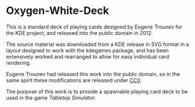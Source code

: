 # Oxygen-White-Deck

This is a standard deck of playing cards designed by Eugene Trounev for the KDE project, and released into the public domain in 2012.

The source material was downloaded from a KDE release in SVG format in a layout designed to work with the kdegames package, and has been extensively worked and rearranged to allow for easy individual card rendering.

Eugene Trounev had released this work into the public domain, so in the same spirit these modifications are released under [CC0](https://creativecommons.org/choose/zero/).

The purpose of this work is to provide a spawnable playing card deck to be used in the game *Tabletop Simulator*.


